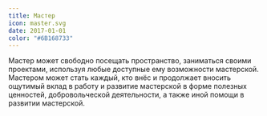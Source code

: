 ```yaml
---
title: Мастер
icon: master.svg
date: 2017-01-01
color: "#6B168733"
---
```


Мастер может свободно посещать пространство, заниматься своими проектами, используя любые доступные ему возможности мастерской. Мастером может стать каждый, кто внёс и продолжает вносить ощутимый вклад в работу и развитие мастерской в форме полезных ценностей, добровольческой деятельности, а также иной помощи в развитии мастерской.
